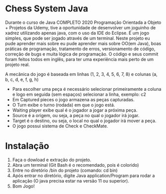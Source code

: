 # Chess System Java
Durante o curso de Java COMPLETO 2020 Programação Orientada a Objeto + Projetos da Udemy, tive a oportunidade de desenvolver um joguinho de xadrez utilizando apenas java, com o uso da IDE do Eclipse. É um jogo simples, que pode ser jogado através de um terminal. Neste projeto eu pude aprender mais sobre eu pude aprender mais sobre OO(em Java), boas práticas de programação, tratamento de erros, versionamento de código, correção de bugs e muita lógica de programação. O código e seus commit foram feitos todos em inglês, para ter uma experiência mais perto de um projeto real.

A mecânica do jogo é baseada em linhas (1, 2, 3, 4, 5, 6, 7, 8) e colunas (a, b, c, d, e, f, g, h)

- Para escolher uma peça é necessário selecionar primeiramente a coluna e logo em seguida (sem espaços) selecionar a linha, exemplo: c2
- Em Captured pieces o jogo armazena as peças capturadas.
- O Turn exibe o turno (rodada) em que o jogo está.
- Waiting player exibe qual é o jogador a jogar a próxima peça.
- Source é a origem, ou seja, a peça no qual o jogador irá jogar.
- Target é o destino, ou seja, o local no qual o jogador irá mover a peça.
- O jogo possui sistema de Check e CheckMate.

# Instalação
1. Faça o dowload e extração do projeto.
2. Abra um terminal (Git Bash é o recomendado, pois é colorido)
3. Entre no diretório /bin do projeto (comando: cd bin)
4. Após entrar no diretório, digite Java application/Program para rodar a aplicação (O java precisa estar na versão 11 ou superior).
5. Bom Jogo!


